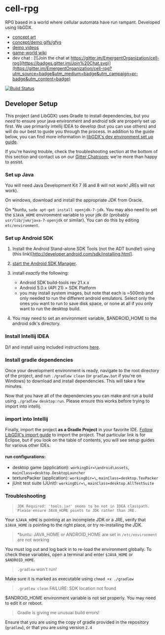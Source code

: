 # cell-rpg

RPG based in a world where cellular automata have run rampant. 
Developed using libGDX.

* [concept art](http://imgur.com/a/5sx9C)
* [concept/demo gifs/gfys](http://www.gfycat.com/7yl4r/planiverse_bridge)
* [demo videos](https://www.youtube.com/playlist?list=PL-nLMUFdPaNRnWnwuSzN5RnzLE7Iey3cB)
* [game-world wiki](http://planiverse-bridge.wikia.com/wiki/Planiverse_bridge_Wikia)
* dev chat : [![Join the chat at https://gitter.im/EmergentOrganization/cell-rpg](https://badges.gitter.im/Join%20Chat.svg)](https://gitter.im/EmergentOrganization/cell-rpg?utm_source=badge&utm_medium=badge&utm_campaign=pr-badge&utm_content=badge)
 
[![Build Status](https://api.travis-ci.org/EmergentOrganization/cell-rpg.svg)](https://travis-ci.org/EmergentOrganization/cell-rpg)


## Developer Setup
This project (and LibGDX) uses Gradle to install dependencies, but you _need_ to ensure your java environment and android sdk are properly set up first. We use primarily intellij IDEA to develop (but you can use others) and will do our best to guide you through the process. In addition to the guide below, you can find more information in [libGDX's dev environment set up guide](https://github.com/libgdx/libgdx/wiki/Setting-up-your-Development-Environment-%28Eclipse%2C-Intellij-IDEA%2C-NetBeans%29).

If you're having trouble, check the troubleshooting section at the bottom of this section and contact us on our [Gitter Chatroom](https://gitter.im/EmergentOrganization/cell-rpg); we're more than happy to assist.

### Set up Java
You will need Java Development Kit 7 (6 and 8 will not work! JREs will not work). 

On windows, download and install the appropriate JDK from Oracle.

On *buntu, `sudo apt-get install openjdk-7-jdk`. You may also need to set the `$JAVA_HOME` environment variable to your jdk dir (probably `usr/lib/jvm/java-7-openjdk` or similar). You can do this by editing `etc/environment`.

### Set up Android SDK

1. Install the Android Stand-alone SDK Tools (not the ADT bundle!) using (this link)[http://developer.android.com/sdk/installing.html].
2. [start the Android SDK Manager](http://developer.android.com/tools/help/sdk-manager.html).
3. install _exactly_ the following:

    * Android SDK build-tools rev 21.x.x
    * Android 5.0.x (API 21) > SDK Platform
    * you may install system images, but note that each is ~500mb and only needed to run the different android emulators. Select only the ones you want to run to save disk space, or none at all if you only want to run the desktop build.

4. You may need to set an environment variable, $ANDROID_HOME to the android sdk's directory.

### Install Intellij IDEA
D/l and install using included instructions [here](https://www.jetbrains.com/idea/download/).

### Install gradle dependencies
Once your development environment is ready, navigate to the root directory of the project, and run `./gradlew clean` (or `gradlew.bat` if you're on Windows) to download and install dependencies. This will take a few minutes.

Now that you have all of the dependencies you can make and run a build using `./gradlew desktop:run`. Please ensure this works before trying to import into intellij.

### import into Intellij
Finally, import the project **as a Gradle Project** in your favorite IDE. [Follow LibGDX's import guide](https://github.com/libgdx/libgdx/wiki/Gradle-and-Eclipse) to import the project. That particular link is for Eclipse, but if you look on the table of contents, you will see setup guides for various other IDEs.

#### run configurations:

* desktop game (application): `workingDir=\android\assets`, `mainClass=desktop.DesktopLauncher`
* texturePacker (application): `workingDir=\`, `mainClass=desktop.TexPacker`
* jUnit test suite (JUnit): `workingDir=\`, `mainClass=desktop.AllTestSuite`

### Troubleshooting
> `JDK Required: 'tools.jar' seems to be not in IDEA classpath. Please ensure JAVA_HOME points to JDK rather than JRE.`

Your `$JAVA_HOME` is pointing at an incomplete JDK or a JRE, verify that `$JAVA_HOME` is pointing to the right place, or try re-installing the JDK.

> *buntu: JAVA_HOME or ANDROID_HOME are set in `/etc/environment` are not working

You must log out and log back in to re-load the environment globally. To check these variables, open a terminal and enter `$JAVA_HOME` or `$ANDROID_HOME`.

> `.gradlew` won't run! 

Make sure it is marked as executable using `chmod +x ./gradlew`

> `.gradlew clean` FAILURE: SDK location not found

$ANDROID_HOME environment variable is not set properly. You may need to edit it or reboot.

> Gradle is giving me unusual build errors!

Ensure that you are using the copy of gradle provided in the repository (`gradlew`), or that you are using version `2.4`
